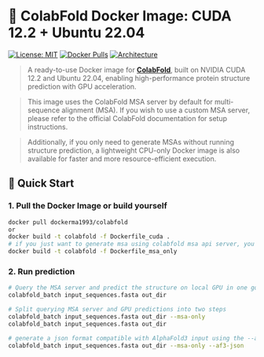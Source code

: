 # 🧫 ColabFold Docker Image: CUDA 12.2 + Ubuntu 22.04

[![License: MIT](https://img.shields.io/badge/License-MIT-yellow.svg)](LICENSE)
[![Docker Pulls](https://img.shields.io/docker/pulls/dockerma1993/colabfold)](https://hub.docker.com/r/dockerma1993/colabfold)
[![Architecture](https://img.shields.io/badge/architecture-x86__64-blue)]()

> A ready-to-use Docker image for [**ColabFold**](https://github.com/sokrypton/ColabFold), built on NVIDIA CUDA 12.2 and Ubuntu 22.04, enabling high-performance protein structure prediction with GPU acceleration.

> This image uses the ColabFold MSA server by default for multi-sequence alignment (MSA). If you wish to use a custom MSA server, please refer to the official ColabFold documentation for setup instructions.

> Additionally, if you only need to generate MSAs without running structure prediction, a lightweight CPU-only Docker image is also available for faster and more resource-efficient execution.

## 🚀 Quick Start

### 1. Pull the Docker Image or build yourself

```bash
docker pull dockerma1993/colabfold
or
docker build -t colabfold -f Dockerfile_cuda .
# if you just want to generate msa using colabfold msa api server, you can build whit Dockerfile_msa_only file
docker build -t colabfold -f Dockerfile_msa_only
```

### 2. Run prediction
```bash
# Query the MSA server and predict the structure on local GPU in one go:
colabfold_batch input_sequences.fasta out_dir

# Split querying MSA server and GPU predictions into two steps
colabfold_batch input_sequences.fasta out_dir --msa-only
colabfold_batch input_sequences.fasta out_dir

# generate a json format compatible with AlphaFold3 input using the --af3-json option
colabfold_batch input_sequences.fasta out_dir --msa-only --af3-json
```
